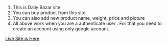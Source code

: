 1. This is Daily Bazar site
2. You can buy product from this site
3. You can also add new product name, weight, price and picture
4. All above work when you are a authenticate user . For that you need to create an account using only google account.

[Live Site is Here](https://grocery-shop-fd630.web.app/)